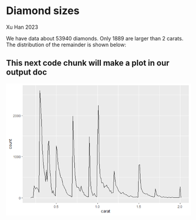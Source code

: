Diamond sizes
================
Xu Han
2023

We have data about 53940 diamonds. Only 1889 are larger than 2 carats.
The distribution of the remainder is shown below:

## This next code chunk will make a plot in our output doc

![](Anna-Sample-Markdown_files/figure-gfm/unnamed-chunk-4-1.png)<!-- -->
